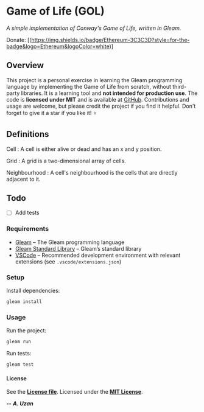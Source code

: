 # Game of Life (GOL)

*A simple implementation of Conway's Game of Life, written in Gleam.*

Donate:
[(https://img.shields.io/badge/Ethereum-3C3C3D?style=for-the-badge&logo=Ethereum&logoColor=white)]

## Overview

This project is a personal exercise in learning the Gleam programming language by implementing the Game of Life from scratch, without third-party libraries. It is a learning tool and **not intended for production use**. The code is **licensed under MIT** and is available at [GitHub](https://github.com/ardauzan/gol). Contributions and usage are welcome, but please credit the project if you find it helpful. Don't forget to give it a star if you like it! :star:

## Definitions

Cell
: A cell is either alive or dead and has an x and y position.

Grid
: A grid is a two-dimensional array of cells.

Neighbourhood
: A cell's neighbourhood is the cells that are directly adjacent to it.

## Todo

- [ ] Add tests

### Requirements

- [Gleam](https://gleam.run) – The Gleam programming language
- [Gleam Standard Library](https://hex.pm/packages/gleam_stdlib) – Gleam’s standard library
- [VSCode](https://code.visualstudio.com) – Recommended development environment with relevant extensions (see `.vscode/extensions.json`)

### Setup

Install dependencies:

```bash
gleam install
```

### Usage

Run the project:

```bash
gleam run
```

Run tests:

```bash
gleam test
```

#### License

See the [**License file**](LICENSE.txt). Licensed under the [**MIT License**](https://wikipedia.org/wiki/MIT_License).

**--** ***A. Uzan***
